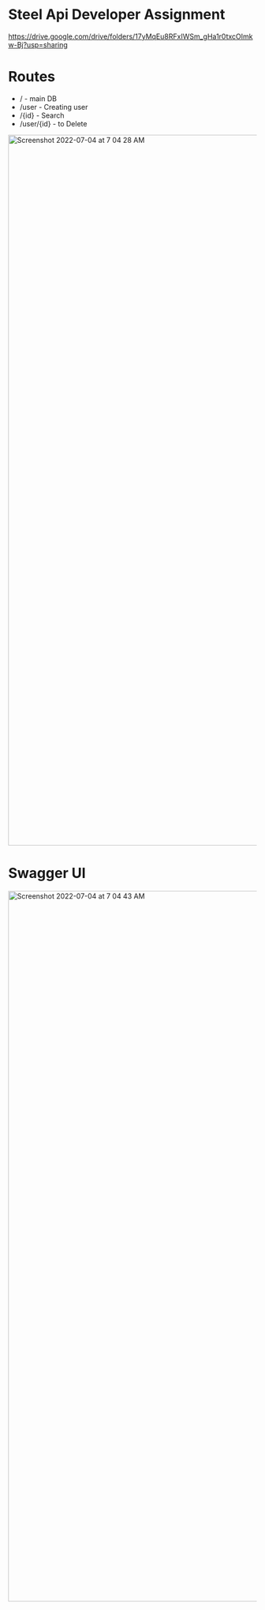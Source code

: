 # Steel Api Developer Assignment
https://drive.google.com/drive/folders/17yMqEu8RFxIWSm_gHa1r0txcOImkw-Bj?usp=sharing


# Routes
- / - main DB
- /user - Creating user
- /{id} - Search
- /user/{id} - to Delete

<img width="1440" alt="Screenshot 2022-07-04 at 7 04 28 AM" src="https://user-images.githubusercontent.com/60298946/177072871-696579d6-a535-4146-9747-0089fed76daf.png">


# Swagger UI
<img width="1440" alt="Screenshot 2022-07-04 at 7 04 43 AM" src="https://user-images.githubusercontent.com/60298946/177072977-974fbb45-63ff-43dd-824e-ab75f3f1ba5d.png">
